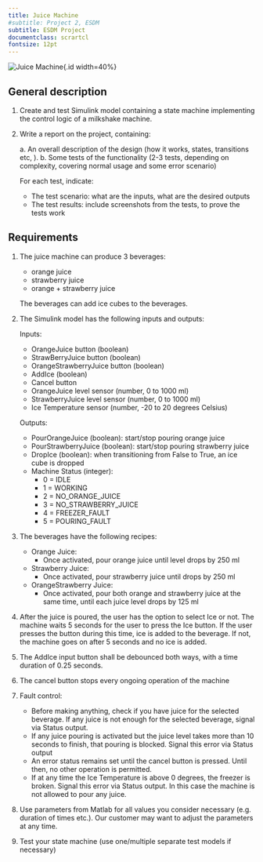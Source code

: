 ```yaml
---
title: Juice Machine
#subtitle: Project 2, ESDM
subtitle: ESDM Project
documentclass: scrartcl
fontsize: 12pt
---
```


![Juice Machine](img/JuiceMachine.jpg){.id width=40%}

## General description

1. Create and test Simulink model containing a state machine implementing the control logic of a milkshake machine.

2. Write a report on the project, containing:

   a. An overall description of the design (how it works, states, transitions etc, ).
   b. Some tests of the functionality (2-3 tests, depending on complexity, covering normal usage and some error scenario)

      For each test, indicate:

      - The test scenario: what are the inputs, what are the desired outputs
      - The test results: include screenshots from the tests, to prove the tests work

## Requirements

1. The juice machine can produce 3 beverages:
   - orange juice
   - strawberry juice
   - orange + strawberry juice

    The beverages can add ice cubes to the beverages.

1. The Simulink model has the following inputs and outputs:

    Inputs:
    - OrangeJuice button (boolean)
    - StrawBerryJuice button (boolean)
    - OrangeStrawberryJuice button (boolean)
    - AddIce (boolean)
    - Cancel button
    - OrangeJuice level sensor (number, 0 to 1000 ml)
    - StrawberryJuice level sensor (number, 0 to 1000 ml)
    - Ice Temperature sensor (number, -20 to 20 degrees Celsius)

    Outputs:
    - PourOrangeJuice (boolean): start/stop pouring orange juice
    - PourStrawberryJuice (boolean): start/stop pouring strawberry juice
    - DropIce (boolean): when transitioning from False to True, an ice cube is dropped
    - Machine Status (integer):
        - 0 = IDLE
        - 1 = WORKING
        - 2 = NO_ORANGE_JUICE
        - 3 = NO_STRAWBERRY_JUICE
        - 4 = FREEZER_FAULT
        - 5 = POURING_FAULT

1. The beverages have the following recipes:
   - Orange Juice:
       - Once activated, pour orange juice until level drops by 250 ml
   - Strawberry Juice:
       - Once activated, pour strawberry juice until drops by 250 ml
   - OrangeStrawberry Juice:
       - Once activated, pour both orange and strawberry juice at the same time, until each juice level drops by 125 ml

1. After the juice is poured, the user has the option to select Ice or not. The machine waits 5 seconds for the user to press
   the Ice button. If the user presses the button during this time, ice is added to the beverage. If not, the machine goes on after 5 seconds
   and no ice is added.

1. The AddIce input button shall be debounced both ways, with a time duration of 0.25 seconds.

1. The cancel button stops every ongoing operation of the machine

1. Fault control:
    - Before making anything, check if you have juice for the selected beverage. If any juice is not enough for the selected beverage, signal via Status  output.
    - If any juice pouring is activated but the juice level takes more than 10 seconds to finish, that pouring is blocked. Signal this error via Status output
    - An error status remains set until the cancel button is pressed. Until then, no other operation is permitted.
    - If at any time the Ice Temperature is above 0 degrees, the freezer is broken. Signal this error via Status output. In this case the machine is not allowed to pour any juice.

1. Use parameters from Matlab for all values you consider necessary (e.g. duration of times etc.).
Our customer may want to adjust the parameters at any time.

1. Test your state machine (use one/multiple separate test models if necessary)
